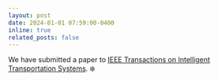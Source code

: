 ```yaml
---
layout: post
date: 2024-01-01 07:59:00-0400
inline: true
related_posts: false
---
```


We have submitted a paper to [IEEE Transactions on Intelligent Transportation Systems](https://ieee-itss.org/pub/t-its/). :snowflake:
